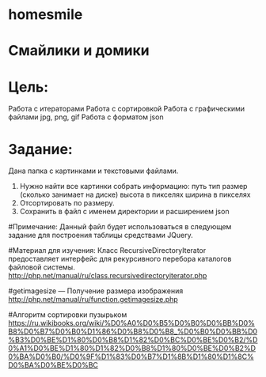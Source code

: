 # homesmile
# Смайлики и домики
# Цель:
Работа с итераторами
Работа с сортировкой
Работа с графическими файлами jpg, png, gif
Работа с форматом json
# Задание:
Дана папка с картинками и текстовыми файлами. 
1. Нужно найти все картинки собрать информацию:
путь
тип
размер (сколько занимает на диске)
высота в пикселях
ширина в пикселях
2. Отсортировать по размеру.
3. Сохранить в файл с именем директории и расширением json

#Примечание:
Данный файл будет использоваться в следующем задание для построения таблицы средствами JQuery.

#Материал для изучения:
Класс RecursiveDirectoryIterator предоставляет интерфейс для рекурсивного перебора каталогов файловой системы.
http://php.net/manual/ru/class.recursivedirectoryiterator.php

#getimagesize — Получение размера изображения
http://php.net/manual/ru/function.getimagesize.php

#Алгоритм сортировки пузырьком
https://ru.wikibooks.org/wiki/%D0%A0%D0%B5%D0%B0%D0%BB%D0%B8%D0%B7%D0%B0%D1%86%D0%B8%D0%B8_%D0%B0%D0%BB%D0%B3%D0%BE%D1%80%D0%B8%D1%82%D0%BC%D0%BE%D0%B2/%D0%A1%D0%BE%D1%80%D1%82%D0%B8%D1%80%D0%BE%D0%B2%D0%BA%D0%B0/%D0%9F%D1%83%D0%B7%D1%8B%D1%80%D1%8C%D0%BA%D0%BE%D0%BC
